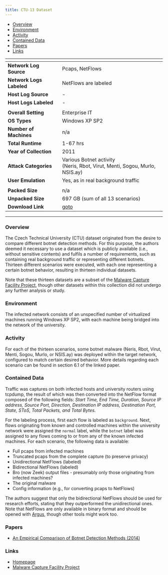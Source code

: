 ```yaml
---
title: CTU-13 Dataset
---
```


- [Overview](#overview)
- [Environment](#environment)
- [Activity](#activity)
- [Contained Data](#contained-data)
- [Papers](#papers)
- [Links](#links)

| <!-- -->                 | <!-- -->                                                                       |
|--------------------------|--------------------------------------------------------------------------------|
| **Network Log Source**   | Pcaps, NetFlows                                                                |
| **Network Logs Labeled** | NetFlows are labeled                                                           |
| **Host Log Source**      | -                                                                              |
| **Host Logs Labeled**    | -                                                                              |
|                          |                                                                                |
| **Overall Setting**      | Enterprise IT                                                                  |
| **OS Types**             | Windows XP SP2                                                                 |
| **Number of Machines**   | n/a                                                                            |
| **Total Runtime**        | 1-67 hrs                                                                       |
| **Year of Collection**   | 2011                                                                           |
| **Attack Categories**    | Various Botnet activity<br/>(Neris, Rbot, Virut, Menti, Sogou, Murlo, NSIS.ay) |
| **User Emulation**       | Yes, as in real background traffic                                             |
|                          |                                                                                |
| **Packed Size**          | n/a                                                                            |
| **Unpacked Size**        | 697 GB (sum of all 13 scenarios)                                               |
| **Download Link**        | [goto](https://www.stratosphereips.org/datasets-ctu13)                         |

***

### Overview

The Czech Technical University (CTU) dataset originated from the desire to compare different botnet detection methods.
For this purpose, the authors deemed it necessary to use a dataset which is publicly available (i.e., without sensitive
contents) and fulfils a number of requirements, such as containing real background traffic or representing different
botnets.
Thirteen different scenarios were executed, with each one representing a certain botnet behavior, resulting in thirteen
individual datasets.

Note that these thirteen datasets are a subset of the [Malware Capture Facility Project](https://mcfp.weebly.com/), though other datasets within this collection did not undergo any further analysis or study.

### Environment

The infected network consists of an unspecified number of virtualized machines running Windows XP SP2, with each machine
being bridged into the network of the university.

### Activity

For each of the thirteen scenarios, some botnet malware (Neris, Rbot, Virut, Menti, Sogou, Murlo, or NSIS.ay) was
deployed within the target network, configured to match certain desired behavior. More details regarding each scenario
can be found in section 6.1 of the linked paper.

### Contained Data

Traffic was captures on both infected hosts and university routers using tcpdump, the result of which was then converted
into the NetFlow format composed of the following fields:
_Start Time, End Time, Duration, Source IP address, Source Port, Direction, Destination IP address, Destination Port,
State, SToS, Total Packets, and Total Bytes._

For the labeling process, first each flow is labeled as `background`.
Next, flows originating from known and controlled machines within the university network were assigned the `normal`
label, while the `botnet` label was assigned to any flows coming to or from any of the known infected machines.
For each scenario, the following data is available:

- Full pcaps from infected machines
- Truncated pcaps from the complete capture (to preserve privacy)
- Unidirectional NetFlows (labeled)
- Bidirectional NetFlows (labeled)
- Bro (now Zeek) output files - presumably only those originating from infected machines?
- The original malware
- Config information (e.g., for converting pcaps to NetFlows)

The authors suggest that only the bidirectional NetFlows should be used for research efforts, stating that they
outperformed the unidirectional ones.
Note that NetFlows are only available in binary format and should be opened
with [Argus](https://openargus.org/using-argus), though other tools might work too.

### Papers

- [An Empirical Comparison of Botnet Detection Methods (2014)](https://doi.org/10.1016/j.cose.2014.05.011)

### Links

- [Homepage](https://www.stratosphereips.org/datasets-ctu13)
- [Malware Capture Facility Project](https://mcfp.weebly.com/)